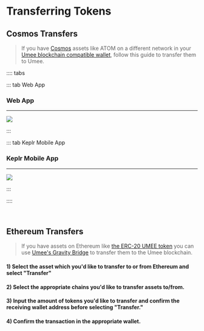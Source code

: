 # Transferring Tokens

## Cosmos Transfers

> If you have [Cosmos](/learn-the-basics/cosmos-basics/what-is-cosmos) assets like ATOM on a different network in your [Umee blockchain compatible wallet](/users/getting-started/creating-wallet), follow this guide to transfer them to Umee.

:::: tabs

::: tab Web App

### Web App

****

![](/bg/transfer-assets-on.gif)

:::

::: tab Keplr Mobile App

### Keplr Mobile App

****

![](/bg/mobile-transfer.gif)

:::

::::

<br>

## Ethereum Transfers

> If you have assets on Ethereum like [the ERC-20 UMEE token](/overview/umee-token/token-format) you can use [Umee's Gravity Bridge](/overview/umee-gravity-bridge) to transfer them to the Umee blockchain.

#### 1) Select the asset which you'd like to transfer to or from Ethereum and select "Transfer"

#### 2) Select the appropriate chains you'd like to transfer assets to/from.

#### 3) Input the amount of tokens you'd like to transfer and confirm the receiving wallet address before selecting "Transfer."

#### 4) Confirm the transaction in the appropriate wallet.